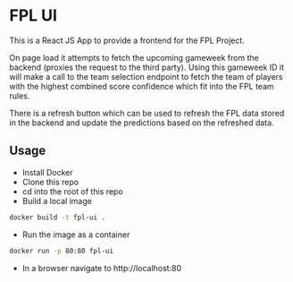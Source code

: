 # FPL UI

This is a React JS App to provide a frontend for the FPL Project.

On page load it attempts to fetch the upcoming gameweek from the backend (proxies the request to the third party). Using this gameweek ID it will make a call to the team selection endpoint to fetch the team of players with the highest combined score confidence which fit into the FPL team rules.

There is a refresh button which can be used to refresh the FPL data stored in the backend and update the predictions based on the refreshed data.

## Usage
- Install Docker
- Clone this repo
- cd into the root of this repo
- Build a local image
```bash
docker build -t fpl-ui .
```
- Run the image as a container
```bash
docker run -p 80:80 fpl-ui
```
- In a browser navigate to http://localhost:80
